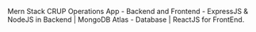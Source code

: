 Mern Stack CRUP Operations App - Backend and Frontend - ExpressJS & NodeJS in Backend | MongoDB Atlas - Database | ReactJS for FrontEnd.
